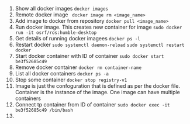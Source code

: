 1) Show all docker images
```docker images```
2) Remote docker image
``` docker image rm <image_name>```
3) Add image to docker from repository
```docker pull <image_name>```
4) Run docker image. This creates new container for image
``` sudo docker run -it osrf/ros:humble-desktop ```
5) Get details of running docker imagees
``` docker ps -l ```
6) Restart docker
``` sudo systemctl daemon-reload ```
```sudo systemctl restart docker```
7) Start docker container with ID of container
```sudo docker start be3f52685c49```
8) Remove docker container
```docker rm container-name```
9) List all docker containers
```docker ps -a ```
11) Stop some container
```docker stop registry-v1```
12) Image is just the confoguration that is defined as per the docker file. Container is the instance of the image. One image can have multiple containers
13) Connect tp container from ID of container
```sudo docker exec -it be3f52685c49 /bin/bash```
14) 

